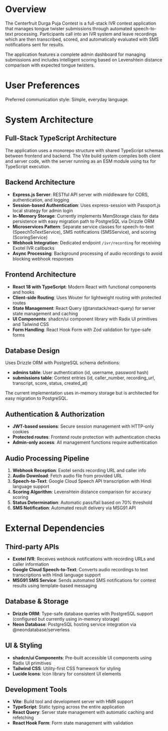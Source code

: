 # Overview

The Centerfruit Durga Puja Contest is a full-stack IVR contest application that manages tongue twister submissions through automated speech-to-text processing. Participants call into an IVR system and leave recordings which are then transcribed, scored, and automatically evaluated with SMS notifications sent for results.

The application features a complete admin dashboard for managing submissions and includes intelligent scoring based on Levenshtein distance comparison with expected tongue twisters.

# User Preferences

Preferred communication style: Simple, everyday language.

# System Architecture

## Full-Stack TypeScript Architecture
The application uses a monorepo structure with shared TypeScript schemas between frontend and backend. The Vite build system compiles both client and server code, with the server running as an ESM module using tsx for TypeScript execution.

## Backend Architecture
- **Express.js Server**: RESTful API server with middleware for CORS, authentication, and logging
- **Session-based Authentication**: Uses express-session with Passport.js local strategy for admin login
- **In-Memory Storage**: Currently implements MemStorage class for data persistence with easy migration path to PostgreSQL via Drizzle ORM
- **Microservices Pattern**: Separate service classes for speech-to-text (SpeechToTextService), SMS notifications (SMSService), and scoring (ScoringService)
- **Webhook Integration**: Dedicated endpoint `/ivr/recording` for receiving Exotel IVR callbacks
- **Async Processing**: Background processing of audio recordings to avoid blocking webhook responses

## Frontend Architecture
- **React 18 with TypeScript**: Modern React with functional components and hooks
- **Client-side Routing**: Uses Wouter for lightweight routing with protected routes
- **State Management**: React Query (@tanstack/react-query) for server state management and caching
- **UI Components**: shadcn/ui component library with Radix UI primitives and Tailwind CSS
- **Form Handling**: React Hook Form with Zod validation for type-safe forms

## Database Design
Uses Drizzle ORM with PostgreSQL schema definitions:
- **admins table**: User authentication (id, username, password hash)
- **submissions table**: Contest entries (id, caller_number, recording_url, transcript, score, status, created_at)

The current implementation uses in-memory storage but is architected for easy migration to PostgreSQL.

## Authentication & Authorization
- **JWT-based sessions**: Secure session management with HTTP-only cookies
- **Protected routes**: Frontend route protection with authentication checks
- **Admin-only access**: All management functions require authentication

## Audio Processing Pipeline
1. **Webhook Reception**: Exotel sends recording URL and caller info
2. **Audio Download**: Fetch audio file from provided URL
3. **Speech-to-Text**: Google Cloud Speech API transcription with Hindi language support
4. **Scoring Algorithm**: Levenshtein distance comparison for accuracy scoring
5. **Status Determination**: Automatic pass/fail based on 70% threshold
6. **SMS Notification**: Automated result delivery via MSG91 API

# External Dependencies

## Third-party APIs
- **Exotel IVR**: Receives webhook notifications with recording URLs and caller information
- **Google Cloud Speech-to-Text**: Converts audio recordings to text transcriptions with Hindi language support
- **MSG91 SMS Service**: Sends automated SMS notifications for contest results using template-based messaging

## Database & Storage
- **Drizzle ORM**: Type-safe database queries with PostgreSQL support (configured but currently using in-memory storage)
- **Neon Database**: PostgreSQL hosting service integration via @neondatabase/serverless

## UI & Styling
- **shadcn/ui Components**: Pre-built accessible UI components using Radix UI primitives
- **Tailwind CSS**: Utility-first CSS framework for styling
- **Lucide Icons**: Icon library for consistent UI elements

## Development Tools
- **Vite**: Build tool and development server with HMR support
- **TypeScript**: Static typing across the entire application
- **React Query**: Server state management with automatic caching and refetching
- **React Hook Form**: Form state management with validation